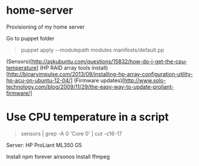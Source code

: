 home-server
===========

Provisioning of my home server

Go to puppet folder
>puppet apply --modulepath modules manifests/default.pp

(Sensors)[http://askubuntu.com/questions/15832/how-do-i-get-the-cpu-temperature]
(HP RAID array tools install)[http://binaryimpulse.com/2013/09/installing-hp-array-configuration-utility-hp-acu-on-ubuntu-12-04/]
(Firmware updates)[http://www.solo-technology.com/blog/2009/11/29/the-easy-way-to-update-proliant-firmware/]

# Use CPU temperature in a script
>sensors | grep -A 0 'Core 0' | cut -c16-17

Server: HP ProLiant ML350 G5

Install npm forever airsonos
Install ffmpeg